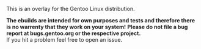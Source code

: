 
This is an overlay for the Gentoo Linux distribution.

**The ebuilds are intended for own purposes and tests and therefore there is no warrenty that they work on your system!**
**Please do not file a bug report at bugs.gentoo.org or the respective project.**<br>
If you hit a problem feel free to open an issue.<br>

